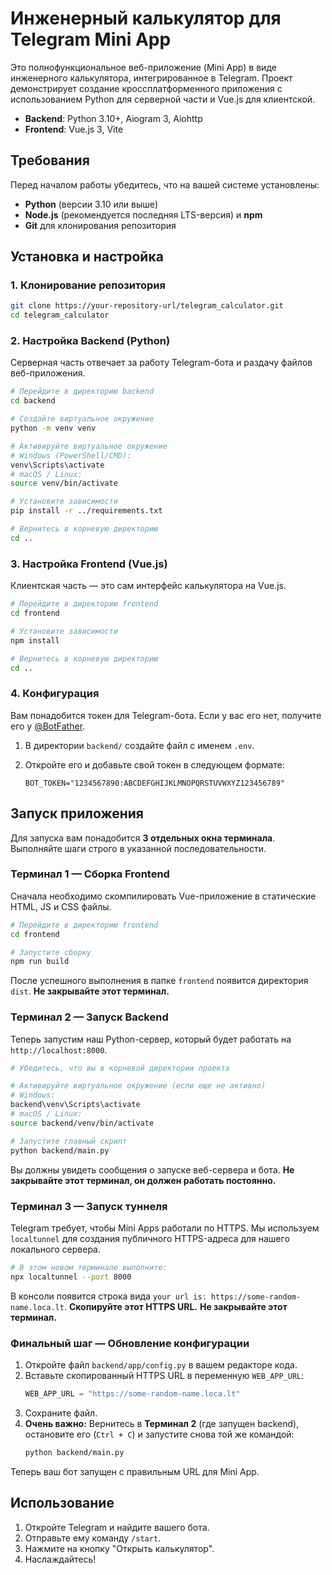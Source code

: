 # Инженерный калькулятор для Telegram Mini App

Это полнофункциональное веб-приложение (Mini App) в виде инженерного калькулятора, интегрированное в Telegram. Проект демонстрирует создание кроссплатформенного приложения с использованием Python для серверной части и Vue.js для клиентской.

- **Backend**: Python 3.10+, Aiogram 3, Aiohttp
- **Frontend**: Vue.js 3, Vite

## Требования

Перед началом работы убедитесь, что на вашей системе установлены:

- **Python** (версии 3.10 или выше)
- **Node.js** (рекомендуется последняя LTS-версия) и **npm**
- **Git** для клонирования репозитория

## Установка и настройка

### 1. Клонирование репозитория

```bash
git clone https://your-repository-url/telegram_calculator.git
cd telegram_calculator
```

### 2. Настройка Backend (Python)

Серверная часть отвечает за работу Telegram-бота и раздачу файлов веб-приложения.

```bash
# Перейдите в директорию backend
cd backend

# Создайте виртуальное окружение
python -m venv venv

# Активируйте виртуальное окружение
# Windows (PowerShell/CMD):
venv\Scripts\activate
# macOS / Linux:
source venv/bin/activate

# Установите зависимости
pip install -r ../requirements.txt

# Вернитесь в корневую директорию
cd ..
```

### 3. Настройка Frontend (Vue.js)

Клиентская часть — это сам интерфейс калькулятора на Vue.js.

```bash
# Перейдите в директорию frontend
cd frontend

# Установите зависимости
npm install

# Вернитесь в корневую директорию
cd ..
```

### 4. Конфигурация

Вам понадобится токен для Telegram-бота. Если у вас его нет, получите его у [@BotFather](https://t.me/BotFather).

1.  В директории `backend/` создайте файл с именем `.env`.
2.  Откройте его и добавьте свой токен в следующем формате:

    ```
    BOT_TOKEN="1234567890:ABCDEFGHIJKLMNOPQRSTUVWXYZ123456789"
    ```

## Запуск приложения

Для запуска вам понадобится **3 отдельных окна терминала**. Выполняйте шаги строго в указанной последовательности.

### Терминал 1 — Сборка Frontend

Сначала необходимо скомпилировать Vue-приложение в статические HTML, JS и CSS файлы.

```bash
# Перейдите в директорию frontend
cd frontend

# Запустите сборку
npm run build
```
После успешного выполнения в папке `frontend` появится директория `dist`. **Не закрывайте этот терминал.**

### Терминал 2 — Запуск Backend

Теперь запустим наш Python-сервер, который будет работать на `http://localhost:8000`.

```bash
# Убедитесь, что вы в корневой директории проекта

# Активируйте виртуальное окружение (если еще не активно)
# Windows:
backend\venv\Scripts\activate
# macOS / Linux:
source backend/venv/bin/activate

# Запустите главный скрипт
python backend/main.py
```
Вы должны увидеть сообщения о запуске веб-сервера и бота. **Не закрывайте этот терминал, он должен работать постоянно.**

### Терминал 3 — Запуск туннеля

Telegram требует, чтобы Mini Apps работали по HTTPS. Мы используем `localtunnel` для создания публичного HTTPS-адреса для нашего локального сервера.

```bash
# В этом новом терминале выполните:
npx localtunnel --port 8000
```
В консоли появится строка вида `your url is: https://some-random-name.loca.lt`. **Скопируйте этот HTTPS URL.** **Не закрывайте этот терминал.**

### Финальный шаг — Обновление конфигурации

1.  Откройте файл `backend/app/config.py` в вашем редакторе кода.
2.  Вставьте скопированный HTTPS URL в переменную `WEB_APP_URL`:
    ```python
    WEB_APP_URL = "https://some-random-name.loca.lt"
    ```
3.  Сохраните файл.
4.  **Очень важно:** Вернитесь в **Терминал 2** (где запущен backend), остановите его (`Ctrl + C`) и запустите снова той же командой:
    ```bash
    python backend/main.py
    ```
Теперь ваш бот запущен с правильным URL для Mini App.

## Использование

1.  Откройте Telegram и найдите вашего бота.
2.  Отправьте ему команду `/start`.
3.  Нажмите на кнопку "Открыть калькулятор".
4.  Наслаждайтесь!
